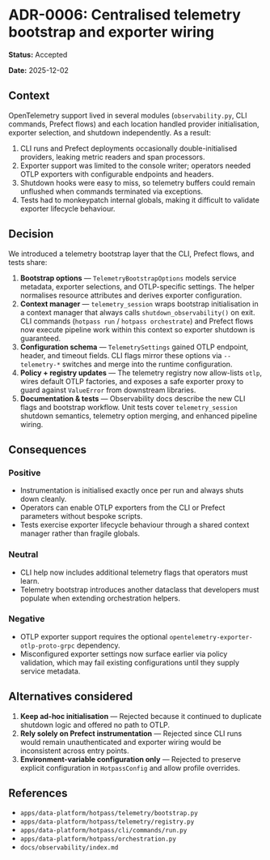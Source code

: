 # ADR-0006: Centralised telemetry bootstrap and exporter wiring

**Status:** Accepted

**Date:** 2025-12-02

## Context

OpenTelemetry support lived in several modules (`observability.py`, CLI commands, Prefect flows) and each location handled
provider initialisation, exporter selection, and shutdown independently. As a result:

1. CLI runs and Prefect deployments occasionally double-initialised providers, leaking metric readers and span processors.
2. Exporter support was limited to the console writer; operators needed OTLP exporters with configurable endpoints and headers.
3. Shutdown hooks were easy to miss, so telemetry buffers could remain unflushed when commands terminated via exceptions.
4. Tests had to monkeypatch internal globals, making it difficult to validate exporter lifecycle behaviour.

## Decision

We introduced a telemetry bootstrap layer that the CLI, Prefect flows, and tests share:

1. **Bootstrap options** — `TelemetryBootstrapOptions` models service metadata, exporter selections, and OTLP-specific settings.
   The helper normalises resource attributes and derives exporter configuration.
2. **Context manager** — `telemetry_session` wraps bootstrap initialisation in a context manager that always calls
   `shutdown_observability()` on exit. CLI commands (`hotpass run` / `hotpass orchestrate`) and Prefect flows now execute
   pipeline work within this context so exporter shutdown is guaranteed.
3. **Configuration schema** — `TelemetrySettings` gained OTLP endpoint, header, and timeout fields. CLI flags mirror these
   options via `--telemetry-*` switches and merge into the runtime configuration.
4. **Policy + registry updates** — The telemetry registry now allow-lists `otlp`, wires default OTLP factories, and exposes a
   safe exporter proxy to guard against `ValueError` from downstream libraries.
5. **Documentation & tests** — Observability docs describe the new CLI flags and bootstrap workflow. Unit tests cover
   `telemetry_session` shutdown semantics, telemetry option merging, and enhanced pipeline wiring.

## Consequences

### Positive

- Instrumentation is initialised exactly once per run and always shuts down cleanly.
- Operators can enable OTLP exporters from the CLI or Prefect parameters without bespoke scripts.
- Tests exercise exporter lifecycle behaviour through a shared context manager rather than fragile globals.

### Neutral

- CLI help now includes additional telemetry flags that operators must learn.
- Telemetry bootstrap introduces another dataclass that developers must populate when extending orchestration helpers.

### Negative

- OTLP exporter support requires the optional `opentelemetry-exporter-otlp-proto-grpc` dependency.
- Misconfigured exporter settings now surface earlier via policy validation, which may fail existing configurations until they
  supply service metadata.

## Alternatives considered

1. **Keep ad-hoc initialisation** — Rejected because it continued to duplicate shutdown logic and offered no path to OTLP.
2. **Rely solely on Prefect instrumentation** — Rejected since CLI runs would remain unauthenticated and exporter wiring would be
   inconsistent across entry points.
3. **Environment-variable configuration only** — Rejected to preserve explicit configuration in `HotpassConfig` and allow
   profile overrides.

## References

- `apps/data-platform/hotpass/telemetry/bootstrap.py`
- `apps/data-platform/hotpass/telemetry/registry.py`
- `apps/data-platform/hotpass/cli/commands/run.py`
- `apps/data-platform/hotpass/orchestration.py`
- `docs/observability/index.md`
